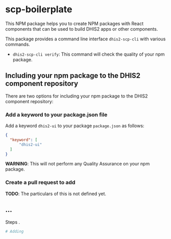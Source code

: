 # scp-boilerplate

This NPM package helps you to create NPM packages with React components that can be used to build DHIS2 apps or other components.

This package provides a command line interface `dhis2-scp-cli` with various commands.

* `dhis2-scp-cli verify`: This command will check the quality of your npm package.

## Including your npm package to the DHIS2 component repository

There are two options for including your npm package to the DHIS2 component repository:

### Add a keyword to your package.json file

Add a keyword `dhis2-ui` to your package `package.json` as follows:

```json
{
  "keyword": [
      "dhis2-ui"
  ]
}
```

**WARNING**:
  This will not perform any Quality Assurance on your npm package.

### Create a pull request to add



**TODO**: The particulars of this is not defined yet.

## ...

Steps 
. 

```bash
# Adding 
```
